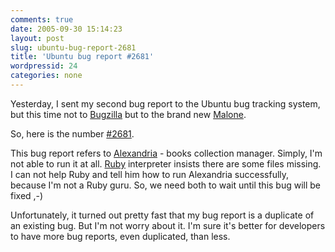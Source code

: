 ```yaml
---
comments: true
date: 2005-09-30 15:14:23
layout: post
slug: ubuntu-bug-report-2681
title: 'Ubuntu bug report #2681'
wordpressid: 24
categories: none
---
```



Yesterday, I  sent my second bug report to the Ubuntu bug tracking system, but this time not to [Bugzilla](http://bugzilla.ubuntu.com) but to the brand new [Malone](https://launchpad.net/products/malone).







So, here is the number [#2681](https://launchpad.net/distros/ubuntu/+sources/alexandria/+bug/2681).







This bug report refers to [Alexandria](http://alexandria.rubyforge.org) - books collection manager. Simply, I'm not able to run it at all. [Ruby](http://www.ruby-lang.org/) interpreter insists there are some files missing. I can not help Ruby and tell him how to run Alexandria successfully, because I'm not a Ruby guru. So, we need both to wait until this bug will be fixed ,-)







Unfortunately, it turned out pretty fast that my bug report is a duplicate of an existing bug. But I'm not worry about it. I'm sure it's better for developers to have more bug reports, even duplicated, than less.

